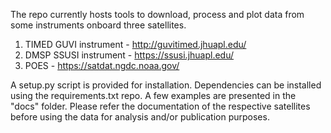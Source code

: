 The repo currently hosts tools to download, process and plot data from some instruments onboard three satellites.
1) TIMED GUVI instrument - http://guvitimed.jhuapl.edu/
2) DMSP SSUSI instrument - https://ssusi.jhuapl.edu/
3) POES - https://satdat.ngdc.noaa.gov/


A setup.py script is provided for installation. Dependencies can be installed using the requirements.txt repo.
A few examples are presented in the "docs" folder.
Please refer the documentation of the respective satellites before using the data for analysis and/or publication purposes.